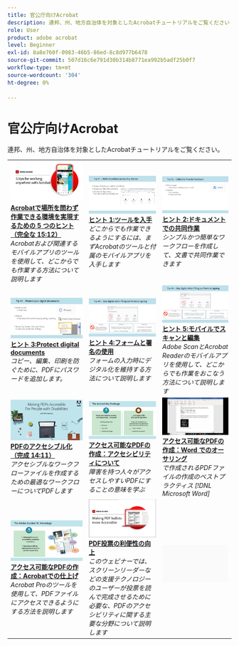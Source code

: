 ```yaml
---
title: 官公庁向けAcrobat
description: 連邦、州、地方自治体を対象としたAcrobatチュートリアルをご覧ください
role: User
product: adobe acrobat
level: Beginner
exl-id: 8a8e760f-0983-46b5-86ed-8c8d977b6478
source-git-commit: 507d16c6e791d30b314b8771ea992b5adf25b0f7
workflow-type: tm+mt
source-wordcount: '304'
ht-degree: 0%

---
```


# 官公庁向けAcrobat

連邦、州、地方自治体を対象としたAcrobatチュートリアルをご覧ください。

<table style="table-layout:fixed">
<tr>
  <td>
    <a href="5-tips-for-working-anywhere-with-acrobat-dc-for-government.md">
      <img alt="Acrobatで場所を問わず作業できる環境を実現するための 5 つのヒント（完全な 15:12）" src="../../assets/5tipscomplete.png" />
    </a>
    <div>
    <a href="5-tips-for-working-anywhere-with-acrobat-dc-for-government.md"><strong>Acrobatで場所を問わず作業できる環境を実現するための 5 つのヒント（完全な 15:12）</strong></a>
    </div>
    <em>Acrobatおよび関連するモバイルアプリのツールを使用して、どこからでも作業する方法について説明します</em>
    <br>
  </td>
  <td>
    <a href="get-your-tools.md">
      <img alt="ヒント 1:ツールを入手" src="../../assets/Tip1.png" />
    </a>
    <div>
    <a href="get-your-tools.md"><strong>ヒント 1:ツールを入手</strong></a>
    </div>
    <em>どこからでも作業できるようにするには、まずAcrobatのツールと付属のモバイルアプリを入手します</em>
    <br>
  </td>  
  <td>
    <a href="collaborate-on-documents.md">
      <img alt="ヒント 2:ドキュメントでの共同作業" src="../../assets/Tip2.png" />
    </a>
    <div>
    <a href="collaborate-on-documents.md"><strong>ヒント 2:ドキュメントでの共同作業</strong></a>
    </div>
    <em>シンプルかつ簡単なワークフローを作成して、文書で共同作業できます</em>
    <br>
  </td>  
</tr>
<tr>
  <td>
    <a href="protect-digital-documents.md">
      <img alt="ヒント：3Protect digital documents" src="../../assets/Tip3.png" />
    </a>
    <div>
    <a href="protect-digital-documents.md"><strong>ヒント 3:Protect digital documents</strong></a>
    </div>
    <em>コピー、編集、印刷を防ぐために、PDFにパスワードを追加します。</em>
    <br>
  </td>
  <td>
    <a href="work-with-forms-and-signatures.md">
      <img alt="ヒント 4:フォームと署名の使用" src="../../assets/Tip4.png" />
    </a>
    <div>
    <a href="work-with-forms-and-signatures.md"><strong>ヒント 4:フォームと署名の使用</strong></a>
    </div>
    <em>フォームの入力時にデジタル化を維持する方法について説明します</em>
    <br>
  </td>
  <td>
    <a href="scan-and-edit-on-mobile.md">
      <img alt="ヒント 5:モバイルでスキャンと編集" src="../../assets/Tip5.png" />
    </a>
    <div>
    <a href="scan-and-edit-on-mobile.md"><strong>ヒント 5:モバイルでスキャンと編集</strong></a>
    </div>
    <em>Adobe ScanとAcrobat Readerのモバイルアプリを使用して、どこからでも作業をおこなう方法について説明します</em>
    <br>
  </td>
</tr>
<tr>
  <td>
    <a href="making-pdfs-accessible.md">
      <img alt="PDFのアクセシブル化（完成 14:11）" src="../../assets/Accessiblecomplete.png" />
    </a>
    <div>
    <a href="making-pdfs-accessible.md"><strong>PDFのアクセシブル化（完成 14:11）</strong></a>
    </div>
    <em>アクセシブルなワークフローファイルを作成するための最適なワークフローについてPDFします</em>
    <br>
  </td>
  <td>
    <a href="understanding-accessibility.md">
      <img alt="アクセス可能なPDFの作成：アクセシビリティについて" src="../../assets/Accessibiityunderstanding.png" />
    </a>
    <div>
    <a href="understanding-accessibility.md"><strong>アクセス可能なPDFの作成：アクセシビリティについて</strong></a>
    </div>
    <em>障害を持つ人々がアクセスしやすいPDFにすることの意味を学ぶ</em>
    <br>
  </td>  
  <td>
    <a href="collaborate-on-documents.md">
      <img alt="アクセス可能なPDFの作成：Word でのオーサリング" src="../../assets/Accessibilityword.png" />
    </a>
    <div>
    <a href="collaborate-on-documents.md"><strong>アクセス可能なPDFの作成：Word でのオーサリング</strong></a>
    </div>
    <em>で作成されるPDFファイルの作成のベストプラクティス [!DNL Microsoft Word]</em>
    <br>
  </td>  
</tr>
<tr>
  <td>
    <a href="finishing-in-acrobat.md">
      <img alt="アクセス可能なPDFの作成：Acrobatでの仕上げ" src="../../assets/Accessibilityacrobat.png" />
    </a>
    <div>
    <a href="finishing-in-acrobat.md"><strong>アクセス可能なPDFの作成：Acrobatでの仕上げ</strong></a>
    </div>
    <em>Acrobat Proのツールを使用して、PDFファイルにアクセスできるようにする方法を説明します</em>
    <br>
  </td>
  <td>
    <a href="making-pdf-ballots-accessible.md">
      <img alt="PDF投票の利便性の向上" src="../../assets/Accessibleballots.png" />
    </a>
    <div>
    <a href="making-pdf-ballots-accessible.md"><strong>PDF投票の利便性の向上</strong></a>
    </div>
    <em>このウェビナーでは、スクリーンリーダーなどの支援テクノロジーのユーザーが投票を読んで完成させるために必要な、PDFのアクセシビリティに関する主要な分野について説明します</em>
    <br>
  </td>  
  <td>
   <img alt="スペーサー" src="../../assets/Grayspacer.png" />
    <div>
    <br>
  </td>
</tr>
</table>
